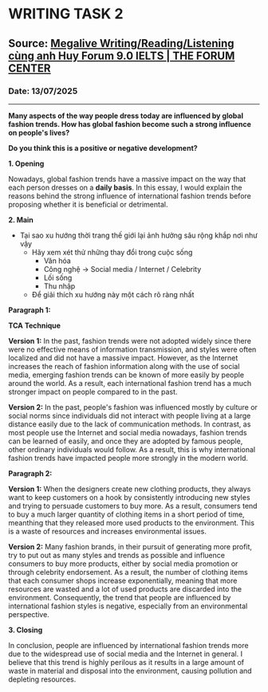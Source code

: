 # WRITING TASK 2

## Source: [Megalive Writing/Reading/Listening cùng anh Huy Forum 9.0 IELTS | THE FORUM CENTER](https://www.youtube.com/watch?v=nVkAILD7xFE)

### Date: 13/07/2025
---

**Many aspects of the way people dress today are influenced by global fashion trends. How has global fashion become such a strong influence on people's lives?**

**Do you think this is a positive or negative development?**

**1. Opening**

Nowadays, global fashion trends have a massive impact on the way that each person dresses on a **daily basis**. In this essay, I would explain the reasons behind the strong influence of international fashion trends before proposing whether it is beneficial or detrimental.

**2. Main**
- Tại sao xu hướng thời trang thế giới lại ảnh hưởng sâu rộng khắp nơi như vậy
    - Hãy xem xét thử những thay đổi trong cuộc sống
      - Văn hóa
      - Công nghệ -> Social media / Internet / Celebrity
      - Lối sống
      - Thu nhập
    - Để giải thích xu hướng này một cách rõ ràng nhất

**Paragraph 1:**

**TCA Technique**

**Version 1:** In the past, fashion trends were not adopted widely since there were no effective means of information transmission, and styles were often localized and did not have a massive impact. However, as the Internet increases the reach of fashion information along with the use of social media, emerging fashion trends can be known of more easily by people around the world. As a result, each international fashion trend has a much stronger impact on people compared to in the past.

**Version 2:** In the past, people's fashion was influenced mostly by culture or social norms since individuals did not interact with people living at a large distance easily due to the lack of communication methods. In contrast, as most people use the Internet and social media nowadays, fashion trends can be learned of easily, and once they are adopted by famous people, other ordinary individuals would follow. As a result, this is why international fashion trends have impacted people more strongly in the modern world.

**Paragraph 2:**

**Version 1:** When the designers create new clothing products, they always want to keep customers on a hook by consistently introducing new styles and trying to persuade customers to buy more. As a result, consumers tend to buy a much larger quantity of clothing items in a short period of time, meanthing that they released more used products to the environment. This is a waste of resources and increases environmental issues.

**Version 2:** Many fashion brands, in their pursuit of generating more profit, try to put out as many styles and trends as possible and influence consumers to buy more products, either by social media promotion or through celebrity endorsement. As a result, the number of clothing items that each consumer shops increase exponentially, meaning that more resources are wasted and a lot of used products are discarded into the environment. Consequently, the trend that people are influenced by international fashion styles is negative, especially from an environmental perspective.


**3. Closing**

In conclusion, people are influenced by international fashion trends more due to the widespread use of social media and the Internet in general. I believe that this trend is highly perilous as it results in a large amount of waste in material and disposal into the environment, causing pollution and depleting resources.